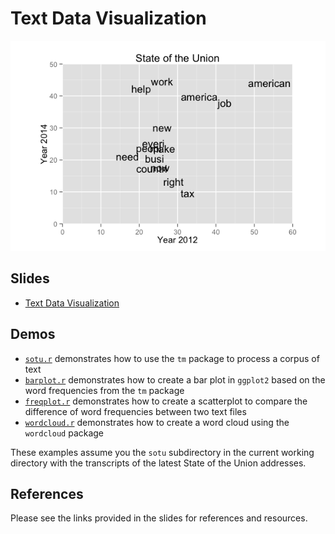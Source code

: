 Text Data Visualization
==============================

![Frequency Plot](img/sotu_freq.png)

Slides
------------------------------

- [Text Data Visualization](https://drive.google.com/file/d/0BxYofk0iB_upVmNwZmo5WkpHN1k/edit?usp=sharing)

Demos
------------------------------

- [`sotu.r`](sotu.r) demonstrates how to use the `tm` package to process a corpus of text
- [`barplot.r`](barplot.r) demonstrates how to create a bar plot in `ggplot2` based on the word frequencies from the `tm` package
- [`freqplot.r`](freqplot.r) demonstrates how to create a scatterplot to compare the difference of word frequencies between two text files
- [`wordcloud.r`](wordcloud.r) demonstrates how to create a word cloud using the `wordcloud` package

These examples assume you the `sotu` subdirectory in the current working directory with the transcripts of the latest State of the Union addresses.

References
------------------------------

Please see the links provided in the slides for references and resources.
